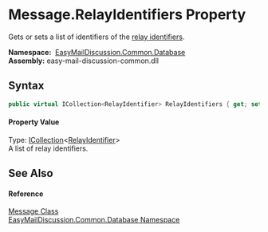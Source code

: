 Message.RelayIdentifiers Property
=================================
Gets or sets a list of identifiers of the [relay identifiers][1].

  **Namespace:**  [EasyMailDiscussion.Common.Database][2]  
  **Assembly:** easy-mail-discussion-common.dll

Syntax
------

```csharp
public virtual ICollection<RelayIdentifier> RelayIdentifiers { get; set; }
```

#### Property Value
Type: [ICollection][3]&lt;[RelayIdentifier][1]>  
 A list of relay identifiers. 

See Also
--------

#### Reference
[Message Class][4]  
[EasyMailDiscussion.Common.Database Namespace][2]  

[1]: ../RelayIdentifier/README.md
[2]: ../README.md
[3]: https://docs.microsoft.com/dotnet/api/system.collections.generic.icollection-1
[4]: README.md